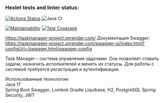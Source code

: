 ### Hexlet tests and linter status:
[![Actions Status](https://github.com/xushaha/java-project-73/workflows/hexlet-check/badge.svg)](https://github.com/xushaha/java-project-73/actions)
![Java CI](https://github.com/xushaha/java-project-73/workflows/Java%20CI/badge.svg)

[![Maintainability](https://api.codeclimate.com/v1/badges/de2a30bc2970e9a72a3d/maintainability)](https://codeclimate.com/github/xushaha/java-project-73/maintainability)
[![Test Coverage](https://api.codeclimate.com/v1/badges/de2a30bc2970e9a72a3d/test_coverage)](https://codeclimate.com/github/xushaha/java-project-73/test_coverage)

https://taskmanager-project.onrender.com/
Документация Swagger: https://taskmanager-project.onrender.com/swagger-ui/index.html?configUrl=/swagger.html/swagger-config

Task Manager – система управления задачами. Она позволяет ставить задачи, назначать исполнителей и менять их статусы. Для работы с системой требуется регистрация и аутентификация.

Использованные технологии:  
Java 17  
Spring Boot
Swagger, Lombok
Gradle
Liquibase, H2, PostgreSQL
Spring Security, JWT
